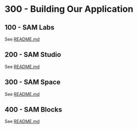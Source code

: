 # 300 - Building Our Application

## 100 - SAM Labs

See [README.md](./100/README.md)

## 200 - SAM Studio

See [README.md](./200/README.md)

## 300 - SAM Space

See [README.md](./300/README.md)

## 400 - SAM Blocks

See [README.md](./400/README.md)
